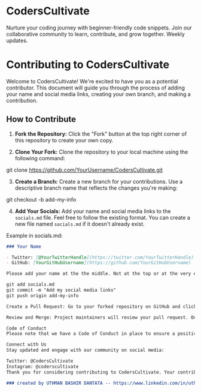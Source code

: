# CodersCultivate

Nurture your coding journey with beginner-friendly code snippets. Join our collaborative community to learn, contribute, and grow together. Weekly updates.

# Contributing to CodersCultivate

Welcome to CodersCultivate! We're excited to have you as a potential contributor. This document will guide you through the process of adding your name and social media links, creating your own branch, and making a contribution.

## How to Contribute

1. **Fork the Repository:** Click the "Fork" button at the top right corner of this repository to create your own copy.

2. **Clone Your Fork:** Clone the repository to your local machine using the following command:

git clone https://github.com/YourUsername/CodersCultivate.git

3. **Create a Branch:** Create a new branch for your contributions. Use a descriptive branch name that reflects the changes you're making:

git checkout -b add-my-info

4. **Add Your Socials:** Add your name and social media links to the `socials.md` file. Feel free to follow the existing format. You can create a new file named `socials.md` if it doesn't already exist.

Example in socials.md:

```markdown
### Your Name

- Twitter: [@YourTwitterHandle](https://twitter.com/YourTwitterHandle)
- GitHub: [YourGitHubUsername](https://github.com/YourGitHubUsername)

Please add your name at the the middle. Not at the top or at the very end

git add socials.md
git commit -m "Add my social media links"
git push origin add-my-info

Create a Pull Request: Go to your forked repository on GitHub and click the "Compare & pull request" button next to your branch. Fill out the pull request details and submit it.

Review and Merge: Project maintainers will review your pull request. Once approved, your contributions will be merged into the main project.

Code of Conduct
Please note that we have a Code of Conduct in place to ensure a positive and inclusive environment for all contributors. By participating in this project, you agree to abide by its terms.

Connect with Us
Stay updated and engage with our community on social media:

Twitter: @CodersCultivate
Instagram: @coderscultivate
Thank you for considering contributing to CodersCultivate. Your contributions help make this project a valuable resource for aspiring programmers!

### created by UTHMAN BASHIR DANTATA -- https://www.linkedin.com/in/uthman-bashir-dantata/
```
